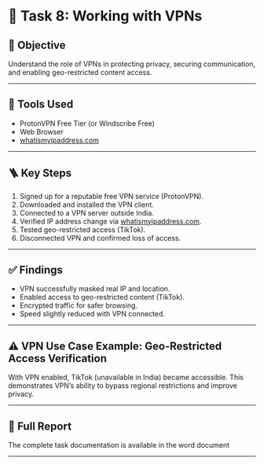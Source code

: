 # 🧠 Task 8: Working with VPNs

## 🎯 Objective
Understand the role of VPNs in protecting privacy, securing communication, and enabling geo-restricted content access.

---

## 🧰 Tools Used
- ProtonVPN Free Tier (or Windscribe Free)
- Web Browser
- [whatismyipaddress.com](https://whatismyipaddress.com/)

---

## 🪜 Key Steps
1. Signed up for a reputable free VPN service (ProtonVPN).  
2. Downloaded and installed the VPN client.  
3. Connected to a VPN server outside India.  
4. Verified IP address change via [whatismyipaddress.com](https://whatismyipaddress.com/).  
5. Tested geo-restricted access (TikTok).  
6. Disconnected VPN and confirmed loss of access.  

---

## ✅ Findings
- VPN successfully masked real IP and location.  
- Enabled access to geo-restricted content (TikTok).  
- Encrypted traffic for safer browsing.  
- Speed slightly reduced with VPN connected.

---

## ⚠️ VPN Use Case Example: Geo-Restricted Access Verification
With VPN enabled, TikTok (unavailable in India) became accessible. This demonstrates VPN’s ability to bypass regional restrictions and improve privacy.

---

## 📄 Full Report
The complete task documentation is available in the word document

---
